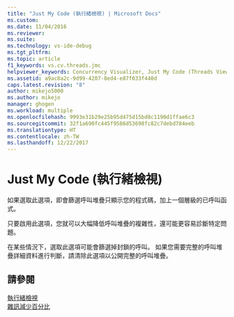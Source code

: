 ```yaml
---
title: "Just My Code (執行緒檢視) | Microsoft Docs"
ms.custom: 
ms.date: 11/04/2016
ms.reviewer: 
ms.suite: 
ms.technology: vs-ide-debug
ms.tgt_pltfrm: 
ms.topic: article
f1_keywords: vs.cv.threads.jmc
helpviewer_keywords: Concurrency Visualizer, Just My Code (Threads View)
ms.assetid: a9ac8a2c-9d99-4207-8ed4-e87f033f440d
caps.latest.revision: "8"
author: mikejo5000
ms.author: mikejo
manager: ghogen
ms.workload: multiple
ms.openlocfilehash: 9993e31b29e25b95d475d15bd8c1190d1ffae6c3
ms.sourcegitcommit: 32f1a690fc445f9586d53698fc82c7debd784eeb
ms.translationtype: HT
ms.contentlocale: zh-TW
ms.lasthandoff: 12/22/2017
---
```

# <a name="just-my-code-threads-view"></a>Just My Code (執行緒檢視)
如果選取此選項，即會篩選呼叫堆疊只顯示您的程式碼，加上一個層級的已呼叫函式。  
  
 只要啟用此選項，您就可以大幅降低呼叫堆疊的複雜性，還可能更容易診斷特定問題。  
  
 在某些情況下，選取此選項可能會篩選掉封鎖的呼叫。 如果您需要完整的呼叫堆疊詳細資料進行判斷，請清除此選項以公開完整的呼叫堆疊。  
  
## <a name="see-also"></a>請參閱  
 [執行緒檢視](../profiling/threads-view-parallel-performance.md)   
 [雜訊減少百分比](../profiling/noise-reduction-percentage.md)